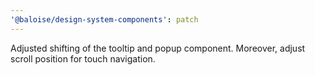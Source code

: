 ```yaml
---
'@baloise/design-system-components': patch
---
```


Adjusted shifting of the tooltip and popup component. Moreover, adjust scroll position for touch navigation.
